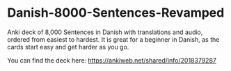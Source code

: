 # Danish-8000-Sentences-Revamped
Anki deck of 8,000 Sentences in Danish with translations and audio, ordered from easiest to hardest. It is great for a beginner in Danish, as the cards start easy and get harder as you go.

You can find the deck here: https://ankiweb.net/shared/info/2018379287
